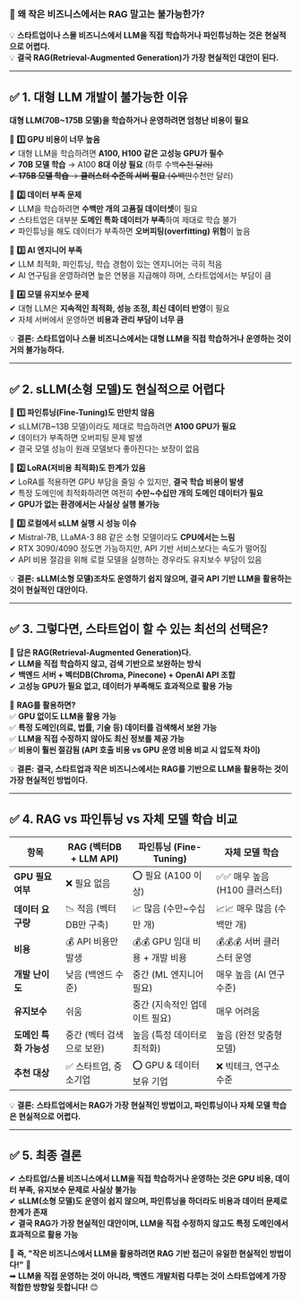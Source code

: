 ### **📌 왜 작은 비즈니스에서는 RAG 말고는 불가능한가?**

💡 **스타트업이나 스몰 비즈니스에서 LLM을 직접 학습하거나 파인튜닝하는 것은 현실적으로 어렵다.**  
💡 **결국 RAG(Retrieval-Augmented Generation)가 가장 현실적인 대안이 된다.**

---

## **✅ 1. 대형 LLM 개발이 불가능한 이유**

**대형 LLM(70B~175B 모델)을 학습하거나 운영하려면 엄청난 비용이 필요**

📌 **1️⃣ GPU 비용이 너무 높음**  
✔ 대형 LLM을 학습하려면 **A100, H100 같은 고성능 GPU가 필수**  
✔ **70B 모델 학습** → A100 **8대 이상 필요** (하루 수백~~수천 달러)  
✔ **175B 모델 학습** → **클러스터 수준의 서버 필요** (수백만~~수천만 달러)

📌 **2️⃣ 데이터 부족 문제**  
✔ LLM을 학습하려면 **수백만 개의 고품질 데이터셋**이 필요  
✔ 스타트업은 대부분 **도메인 특화 데이터가 부족**하여 제대로 학습 불가  
✔ 파인튜닝을 해도 데이터가 부족하면 **오버피팅(overfitting) 위험**이 높음

📌 **3️⃣ AI 엔지니어 부족**  
✔ LLM 최적화, 파인튜닝, 학습 경험이 있는 엔지니어는 극히 적음  
✔ AI 연구팀을 운영하려면 높은 연봉을 지급해야 하며, 스타트업에서는 부담이 큼

📌 **4️⃣ 모델 유지보수 문제**  
✔ 대형 LLM은 **지속적인 최적화, 성능 조정, 최신 데이터 반영**이 필요  
✔ 자체 서버에서 운영하면 **비용과 관리 부담이 너무 큼**

💡 **결론:** **스타트업이나 스몰 비즈니스에서는 대형 LLM을 직접 학습하거나 운영하는 것이 거의 불가능하다.**

---

## **✅ 2. sLLM(소형 모델)도 현실적으로 어렵다**

📌 **1️⃣ 파인튜닝(Fine-Tuning)도 만만치 않음**  
✔ sLLM(7B~13B 모델)이라도 제대로 학습하려면 **A100 GPU가 필요**  
✔ 데이터가 부족하면 오버피팅 문제 발생  
✔ 결국 모델 성능이 원래 모델보다 좋아진다는 보장이 없음

📌 **2️⃣ LoRA(저비용 최적화)도 한계가 있음**  
✔ LoRA를 적용하면 GPU 부담을 줄일 수 있지만, **결국 학습 비용이 발생**  
✔ 특정 도메인에 최적화하려면 여전히 **수만~수십만 개의 도메인 데이터가 필요**  
✔ **GPU가 없는 환경에서는 사실상 실행 불가능**

📌 **3️⃣ 로컬에서 sLLM 실행 시 성능 이슈**  
✔ Mistral-7B, LLaMA-3 8B 같은 소형 모델이라도 **CPU에서는 느림**  
✔ RTX 3090/4090 정도면 가능하지만, API 기반 서비스보다는 속도가 떨어짐  
✔ API 비용 절감을 위해 로컬 모델을 실행하는 경우라도 유지보수 부담이 있음

💡 **결론:** **sLLM(소형 모델)조차도 운영하기 쉽지 않으며, 결국 API 기반 LLM을 활용하는 것이 현실적인 대안이다.**

---

## **✅ 3. 그렇다면, 스타트업이 할 수 있는 최선의 선택은?**

**📌 답은 RAG(Retrieval-Augmented Generation)다.**  
✔ **LLM을 직접 학습하지 않고, 검색 기반으로 보완하는 방식**  
✔ **백엔드 서버 + 벡터DB(Chroma, Pinecone) + OpenAI API 조합**  
✔ **고성능 GPU가 필요 없고, 데이터가 부족해도 효과적으로 활용 가능**

📌 **RAG를 활용하면?**  
✅ **GPU 없이도 LLM을 활용 가능**  
✅ **특정 도메인(의료, 법률, 기술 등) 데이터를 검색해서 보완 가능**  
✅ **LLM을 직접 수정하지 않아도 최신 정보를 제공 가능**  
✅ **비용이 훨씬 절감됨 (API 호출 비용 vs GPU 운영 비용 비교 시 압도적 차이)**

💡 **결론:** **결국, 스타트업과 작은 비즈니스에서는 RAG를 기반으로 LLM을 활용하는 것이 가장 현실적인 방법이다.**

---

## **✅ 4. RAG vs 파인튜닝 vs 자체 모델 학습 비교**

|**항목**|**RAG (벡터DB + LLM API)**|**파인튜닝 (Fine-Tuning)**|**자체 모델 학습**|
|---|---|---|---|
|**GPU 필요 여부**|❌ 필요 없음|⭕ 필요 (A100 이상)|✅✅ 매우 높음 (H100 클러스터)|
|**데이터 요구량**|📉 적음 (벡터DB만 구축)|📈 많음 (수만~수십만 개)|📈📈 매우 많음 (수백만 개)|
|**비용**|💰 API 비용만 발생|💰💰 GPU 임대 비용 + 개발 비용|💰💰💰 서버 클러스터 운영|
|**개발 난이도**|낮음 (백엔드 수준)|중간 (ML 엔지니어 필요)|매우 높음 (AI 연구 수준)|
|**유지보수**|쉬움|중간 (지속적인 업데이트 필요)|매우 어려움|
|**도메인 특화 가능성**|중간 (벡터 검색으로 보완)|높음 (특정 데이터로 최적화)|높음 (완전 맞춤형 모델)|
|**추천 대상**|✅ 스타트업, 중소기업|⭕ GPU & 데이터 보유 기업|❌ 빅테크, 연구소 수준|

💡 **결론:** **스타트업에서는 RAG가 가장 현실적인 방법이고, 파인튜닝이나 자체 모델 학습은 현실적으로 어렵다.**

---

## **✅ 5. 최종 결론**

✔ **스타트업/스몰 비즈니스에서 LLM을 직접 학습하거나 운영하는 것은 GPU 비용, 데이터 부족, 유지보수 문제로 사실상 불가능**  
✔ **sLLM(소형 모델)도 운영이 쉽지 않으며, 파인튜닝을 하더라도 비용과 데이터 문제로 한계가 존재**  
✔ **결국 RAG가 가장 현실적인 대안이며, LLM을 직접 수정하지 않고도 특정 도메인에서 효과적으로 활용 가능**

📌 **즉, "작은 비즈니스에서 LLM을 활용하려면 RAG 기반 접근이 유일한 현실적인 방법이다!"** 🚀  
➡ **LLM을 직접 운영하는 것이 아니라, 백엔드 개발처럼 다루는 것이 스타트업에게 가장 적합한 방향일 듯합니다!** 😊